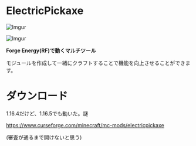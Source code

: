 # ElectricPickaxe

![Imgur](https://imgur.com/RyP3B03.png)

![Imgur](https://imgur.com/uEsRvVq.png)

**Forge Energy(RF)で動くマルチツール**

モジュールを作成して一緒にクラフトすることで機能を向上させることができます。

# ダウンロード
1.16.4だけど、1.16.5でも動いた。謎

https://www.curseforge.com/minecraft/mc-mods/electricpickaxe  

(審査が通るまで開けないと思う)